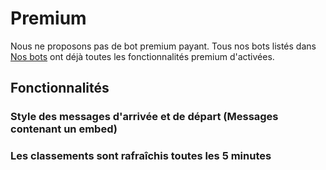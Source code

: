 # Premium

Nous ne proposons pas de bot premium payant. Tous nos bots listés dans [Nos bots](/fr/getting-started/our-bots.md) ont déjà toutes les fonctionnalités premium d'activées.

## Fonctionnalités

### Style des messages d'arrivée et de départ (Messages contenant un embed)

### Les classements sont rafraîchis toutes les 5 minutes
